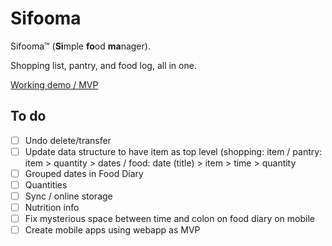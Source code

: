 # Sifooma

Sifooma™ (**Si**mple **fo**od **ma**nager).

Shopping list, pantry, and food log, all in one.

[Working demo / MVP](https://jamesdeluk.github.io/sifooma/)

## To do

- [ ] Undo delete/transfer
- [ ] Update data structure to have item as top level (shopping: item / pantry: item > quantity > dates / food: date (title) > item > time > quantity
- [ ] Grouped dates in Food Diary
- [ ] Quantities
- [ ] Sync / online storage
- [ ] Nutrition info
- [ ] Fix mysterious space between time and colon on food diary on mobile
- [ ] Create mobile apps using webapp as MVP
